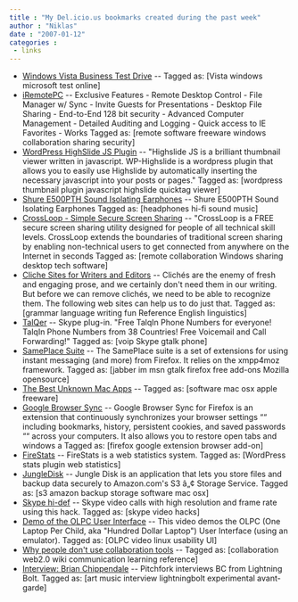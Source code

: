 ```yaml
---
title : "My Del.icio.us bookmarks created during the past week"
author : "Niklas"
date : "2007-01-12"
categories : 
 - links
---
```


- [Windows Vista Business Test Drive](http://www.windowsvistatestdrive.com/ "http://www.windowsvistatestdrive.com/") -- Tagged as: \[Vista windows microsoft test online\]
- [iRemotePC](https://www.iremotepc.com/index.html "https://www.iremotepc.com/index.html") -- Exclusive Features - Remote Desktop Control - File Manager w/ Sync - Invite Guests for Presentations - Desktop File Sharing - End-to-End 128 bit security - Advanced Computer Management - Detailed Auditing and Logging - Quick access to IE Favorites - Works Tagged as: \[remote software freeware windows collaboration sharing security\]
- [WordPress HighSlide JS Plugin](http://projects.jesseheap.com/all-projects/wordpress-highslide-js-plugin/ "http://projects.jesseheap.com/all-projects/wordpress-highslide-js-plugin/") -- "Highslide JS is a brilliant thumbnail viewer written in javascript. WP-Highslide is a wordpress plugin that allows you to easily use Highslide by automatically inserting the necessary javascript into your posts or pages." Tagged as: \[wordpress thumbnail plugin javascript highslide quicktag viewer\]
- [Shure E500PTH Sound Isolating Earphones](http://reviews.cnet.com/Shure_E500PTH_Sound_Isolating_Earphones/4505-6468_7-31644102.html "http://reviews.cnet.com/Shure_E500PTH_Sound_Isolating_Earphones/4505-6468_7-31644102.html") -- Shure E500PTH Sound Isolating Earphones Tagged as: \[headphones hi-fi sound music\]
- [CrossLoop - Simple Secure Screen Sharing](http://www.crossloop.com/ "http://www.crossloop.com/") -- "CrossLoop is a FREE secure screen sharing utility designed for people of all technical skill levels. CrossLoop extends the boundaries of traditional screen sharing by enabling non-technical users to get connected from anywhere on the Internet in seconds Tagged as: \[remote collaboration Windows sharing desktop tech software\]
- [Cliche Sites for Writers and Editors](http://grammar.about.com/od/blogsandlinks/tp/clichesites.htm "http://grammar.about.com/od/blogsandlinks/tp/clichesites.htm") -- Clichés are the enemy of fresh and engaging prose, and we certainly don't need them in our writing. But before we can remove clichés, we need to be able to recognize them. The following web sites can help us to do just that. Tagged as: \[grammar language writing fun Reference English linguistics\]
- [TalQer](http://talqer.com/index.html "http://talqer.com/index.html") -- Skype plug-in. "Free TalqIn Phone Numbers for everyone! TalqIn Phone Numbers from 38 Countries! Free Voicemail and Call Forwarding!" Tagged as: \[voip Skype gtalk phone\]
- [SamePlace Suite](http://dev.hyperstruct.net/xmpp4moz/wiki/LocalApplicationSamePlaceSuite "http://dev.hyperstruct.net/xmpp4moz/wiki/LocalApplicationSamePlaceSuite") -- The SamePlace suite is a set of extensions for using instant messaging (and more) from Firefox. It relies on the xmpp4moz framework. Tagged as: \[jabber im msn gtalk firefox free add-ons Mozilla opensource\]
- [The Best Unknown Mac Apps](http://dbachrach.com/blog/2006/02/the-best-unknown-mac-apps-1/ "http://dbachrach.com/blog/2006/02/the-best-unknown-mac-apps-1/") -- Tagged as: \[software mac osx apple freeware\]
- [Google Browser Sync](http://www.google.com/tools/firefox/browsersync/ "http://www.google.com/tools/firefox/browsersync/") -- Google Browser Sync for Firefox is an extension that continuously synchronizes your browser settings ““ including bookmarks, history, persistent cookies, and saved passwords ““ across your computers. It also allows you to restore open tabs and windows a Tagged as: \[firefox google extension browser add-on\]
- [FireStats](http://firestats.cc/ "http://firestats.cc/") -- FireStats is a web statistics system. Tagged as: \[WordPress stats plugin web statistics\]
- [JungleDisk](http://jungledisk.com/ "http://jungledisk.com/") -- Jungle Disk is an application that lets you store files and backup data securely to Amazon.com's S3 â„¢ Storage Service. Tagged as: \[s3 amazon backup storage software mac osx\]
- [Skype hi-def](https://developer.skype.com/SkypeGarage/SkypeForWindowsExperimental/HighQualityVideoCalls "https://developer.skype.com/SkypeGarage/SkypeForWindowsExperimental/HighQualityVideoCalls") -- Skype video calls with high resolution and frame rate using this hack. Tagged as: \[skype video hacks\]
- [Demo of the OLPC User Interface](http://www.youtube.com/watch?v=DwzCsOFxT-U "http://www.youtube.com/watch?v=DwzCsOFxT-U") -- This video demos the OLPC (One Laptop Per Child, aka "Hundred Dollar Laptop") User Interface (using an emulator). Tagged as: \[OLPC video linux usability UI\]
- [Why people don't use collaboration tools](http://www.anecdote.com.au/archives/2006/09/why_people_dont.html "http://www.anecdote.com.au/archives/2006/09/why_people_dont.html") -- Tagged as: \[collaboration web2.0 wiki communication learning reference\]
- [Interview: Brian Chippendale](http://www.pitchforkmedia.com/article/feature/37421/Interview_Interview_Brian_Chippendale "http://www.pitchforkmedia.com/article/feature/37421/Interview_Interview_Brian_Chippendale") -- Pitchfork interviews BC from Lightning Bolt. Tagged as: \[art music interview lightningbolt experimental avant-garde\]
